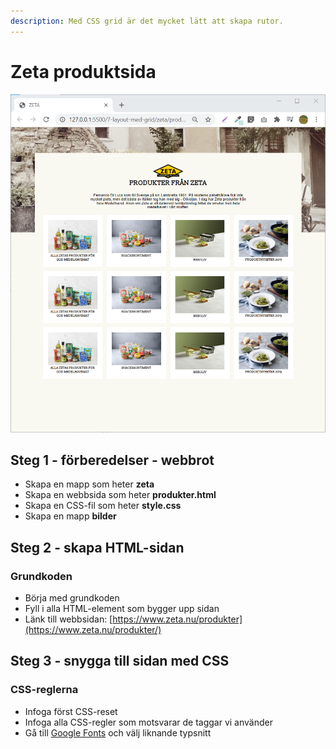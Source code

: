 ```yaml
---
description: Med CSS grid är det mycket lätt att skapa rutor.
---
```


# Zeta produktsida

![](../.gitbook/assets/image%20%2873%29.png)

## Steg 1 - förberedelser - webbrot <a id="steg-1-foerberedelser-webbrot"></a>

* Skapa en mapp som heter **zeta**
* Skapa en webbsida som heter **produkter.html**
* Skapa en CSS-fil som heter **style.css**
* Skapa en mapp **bilder**

## Steg 2 - skapa HTML-sidan <a id="steg-2-skapa-html-sida"></a>

### Grundkoden <a id="grundkoden"></a>

* Börja med grundkoden
* Fyll i alla HTML-element som bygger upp sidan
* Länk till webbsidan: [https://www.zeta.nu/produkter](https://www.zeta.nu/produkter/)

## **Steg 3 - snygga till sidan med CSS** <a id="steg-3-snygga-till-sidan-med-css"></a>

### CSS-reglerna <a id="css-reglerna"></a>

* Infoga först CSS-reset
* Infoga alla CSS-regler som motsvarar de taggar vi använder
* Gå till [Google Fonts](https://fonts.google.com/) och välj liknande typsnitt

[  
](https://karye.gitbook.io/webbutv1/formulaer/aterskapa-ekoladan-formulaer)

